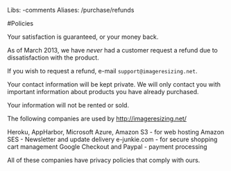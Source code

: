 Libs: -comments
Aliases: /purchase/refunds

#Policies

Your satisfaction is guaranteed, or your money back. 

As of March 2013, we have *never* had a customer request a refund due to dissatisfaction with the product.

If you wish to request a refund, e-mail `support@imageresizing.net`.

Your contact information will be kept private. We will only contact you with important information about products you have already purchased.

Your information will not be rented or sold.

The following companies are used by http://imageresizing.net/

Heroku, AppHarbor, Microsoft Azure, Amazon S3 - for web hosting
Amazon SES - Newsletter and update delivery
e-junkie.com - for secure shopping cart management
Google Checkout and Paypal - payment processing

All of these companies have privacy policies that comply with ours.
